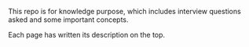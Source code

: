 This repo is for knowledge purpose, which includes interview questions asked and some important concepts.

Each page has written its description on the top.